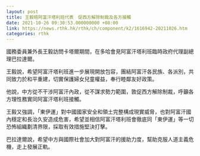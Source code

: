 ```yaml
---
layout: post
title: 王毅晤阿富汗塔利班代表　促西方解除制裁及各方接觸
date: 2021-10-26 09:30:53.000000000 +08:00
link: https://news.rthk.hk/rthk/ch/component/k2/1616942-20211026.htm
categories: rthk
---
```


國務委員兼外長王毅訪問卡塔爾期間，在多哈會見阿富汗塔利班臨時政府代理副總理巴拉達爾。

王毅說，希望阿富汗塔利班進一步展現開放包容，團結阿富汗各民族、各派別，共同致力於和平重建，切實保護婦女兒童權益，奉行睦鄰友好政策。

他說，中方從不干涉阿富汗內政，從不謀求勢力範圍，敦促西方解除制裁，呼籲各方理性務實同阿富汗塔利班接觸。

王毅又強調，「東伊運」對中國國家安全和領土完整構成現實威脅，也對阿富汗國內穩定和長治久安造成危害，希望並相信阿富汗塔利班會徹底同「東伊運」等一切恐怖組織劃清界限，採取有效措施堅決打擊。

巴拉達爾說，希望中方與國際社會加大對阿富汗的援助力度，幫助克服人道主義危機，走上發展正軌。
